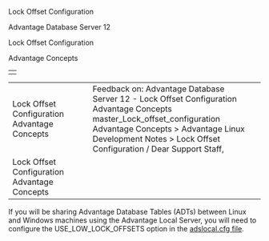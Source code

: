 Lock Offset Configuration




Advantage Database Server 12  

Lock Offset Configuration

Advantage Concepts

|  |
| --- |
|  |

|  |  |  |  |  |
| --- | --- | --- | --- | --- |
| Lock Offset Configuration  Advantage Concepts |  |  | Feedback on: Advantage Database Server 12 - Lock Offset Configuration Advantage Concepts master\_Lock\_offset\_configuration Advantage Concepts > Advantage Linux Development Notes > Lock Offset Configuration / Dear Support Staff, |  |
| Lock Offset Configuration  Advantage Concepts |  |  |  |  |

If you will be sharing Advantage Database Tables (ADTs) between Linux and Windows machines using the Advantage Local Server, you will need to configure the USE\_LOW\_LOCK\_OFFSETS option in the [adslocal.cfg file](master_advantage_local_server_configuration.htm).